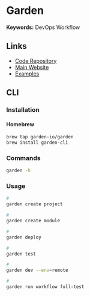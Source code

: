 # Garden

<!--
https://github.com/codelabsab/foodify
./garden.yml
-->

**Keywords:** DevOps Workflow

## Links

- [Code Repository](https://github.com/garden-io/garden)
- [Main Website](https://garden.io/)
- [Examples](https://github.com/garden-io/garden/tree/master/examples)

## CLI

### Installation

#### Homebrew

```sh
brew tap garden-io/garden
brew install garden-cli
```

### Commands

```sh
garden -h
```

### Usage

```sh
#
garden create project

#
garden create module

#
garden deploy

#
garden test

#
garden dev --env=remote

#
garden run workflow full-test
```

